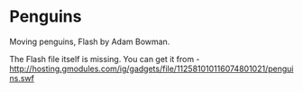 # Penguins
Moving penguins, Flash by Adam Bowman.

The Flash file itself is missing. You can get it from -
http://hosting.gmodules.com/ig/gadgets/file/112581010116074801021/penguins.swf

